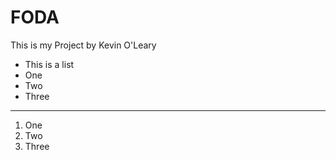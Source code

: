 # FODA
This is my Project by Kevin O'Leary

- This is a list
- One
- Two
- Three

***

1. One
2. Two
3. Three